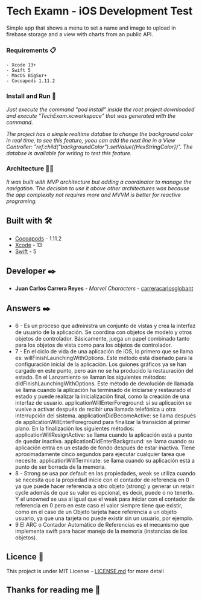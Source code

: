 # Tech Examn - iOS Development Test

Simple app that shows a menu to set a name and image to upload in firebase storage and a view with charts from an public API.

### Requirements 📋

```
- Xcode 13+
- Swift 5
- MacOS BigSur+
- Cocoapods 1.11.2
```

### Install and Run 🔧

_Just execute the command "pod install" inside the root project downloaded and execute "TechExam.xcworkspace" that was generated with the command._

_The project has a simple realtime databse to change the background color in real time, to see this feature, yoou can add the next line in a View Controller: "ref.child("backgroundColor").setValue({HexStringColor})". The databse is available for writing to test this feature._

### Architecture 🧑‍💻

_It was built with MVP architecture but adding a coordinator to manage the navigation. The decision to use it above other architectures was because the app complexity not requires more and MVVM is better for reactive programing._

## Built with 🛠️

* [Cocoapods](https://cocoapods.org/) - 1.11.2
* [Xcode](https://developer.apple.com/xcode/) - 13
* [Swift](https://www.swift.org/documentation/) - 5


## Developer ✒️

* **Juan Carlos Carrera Reyes** - *Marvel Characters* - [carreracarlosglobant](https://github.com/carreracarlosglobant)

## Answers ✒️
* 6 - Es un proceso que administra un conjunto de vistas y crea la interfaz de usuario de la aplicación. Se coordina con objetos de modelo y otros objetos de controlador. Básicamente, juega un papel combinado tanto para los objetos de vista como para los objetos de controlador.
* 7 - En el ciclo de vida de una aplicación de iOS, lo primero que se llama es: willFinishLaunchingWithOptions. Este método está diseñado para la configuración inicial de la aplicación. Los guiones gráficos ya se han cargado en este punto, pero aún no se ha producido la restauración del estado.
En el Lanzamiento se llaman los siguientes métodos: 
didFinishLaunchingWithOptions. Este método de devolución de llamada se llama cuando la aplicación ha terminado de iniciarse y restaurado el estado y puede realizar la inicialización final, como la creación de una interfaz de usuario.
applicationWillEnterForeground:  si su aplicación se vuelve a activar después de recibir una llamada telefónica u otra interrupción del sistema.
applicationDidBecomeActive: se llama después de applicationWillEnterForeground para finalizar la transición al primer plano.
En la finalización los siguientes métodos:
applicationWillResignActive: se llama cuando la aplicación está a punto de quedar inactiva.
applicationDidEnterBackground: se llama cuando su aplicación entra en un estado de fondo después de estar inactiva. Tiene aproximadamente cinco segundos para ejecutar cualquier tarea que necesite.
applicationWillTerminate: se llama cuando su aplicación está a punto de ser borrada de la memoria.
* 8 - Strong se usa por default en las propiedades, weak se utiliza cuando se necesita que la propiedad inicie con el contador de referencia en 0 ya que puede hacer referencia a otro objeto (strong) y generar un retain cycle además de que su valor es opcional, es decir, puede o no tenerlo. Y el unowned se usa al igual que el weak para iniciar con el contador de referencia en 0 pero en este caso el valor siempre tiene que existir, como en el caso de un Objeto tarjeta hace referencia a un objeto usuario, ya que una tarjeta no puede existir sin un usuario, por ejemplo.
* 9 El ARC o Contador Automático de Referencias es el mecanismo que implementa swift para hacer manejo de la memoria (instancias de los objetos).

## Licence 📄

This project is under MIT License - [LICENSE.md](LICENSE) for more detail

## Thanks for reading me 🎁
